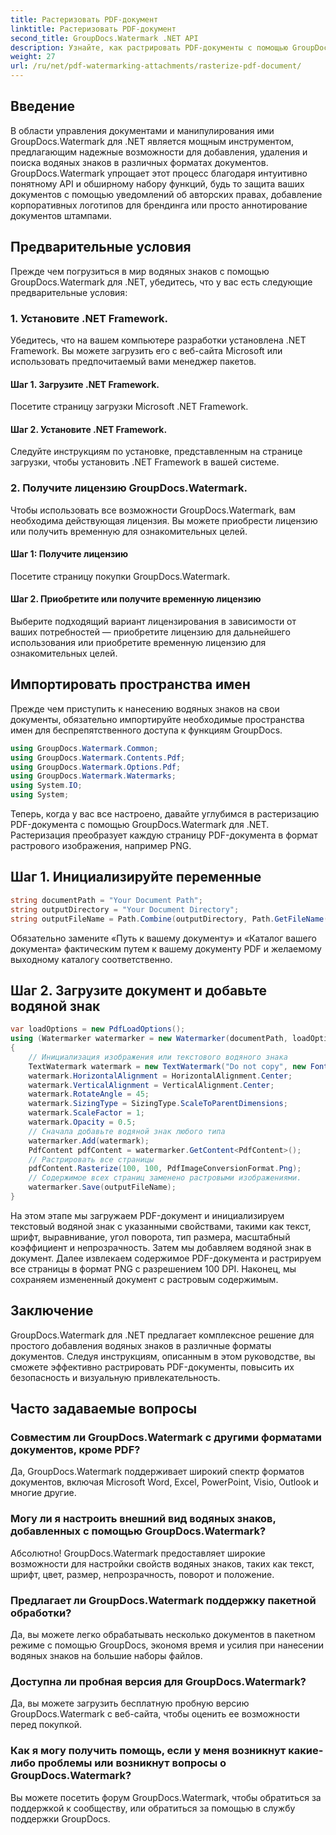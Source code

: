 ```yaml
---
title: Растеризовать PDF-документ
linktitle: Растеризовать PDF-документ
second_title: GroupDocs.Watermark .NET API
description: Узнайте, как растрировать PDF-документы с помощью GroupDocs.Watermark для .NET. Повысьте безопасность документов и их визуальную привлекательность без особых усилий.
weight: 27
url: /ru/net/pdf-watermarking-attachments/rasterize-pdf-document/
---
```

## Введение
В области управления документами и манипулирования ими GroupDocs.Watermark для .NET является мощным инструментом, предлагающим надежные возможности для добавления, удаления и поиска водяных знаков в различных форматах документов. GroupDocs.Watermark упрощает этот процесс благодаря интуитивно понятному API и обширному набору функций, будь то защита ваших документов с помощью уведомлений об авторских правах, добавление корпоративных логотипов для брендинга или просто аннотирование документов штампами.
## Предварительные условия
Прежде чем погрузиться в мир водяных знаков с помощью GroupDocs.Watermark для .NET, убедитесь, что у вас есть следующие предварительные условия:
### 1. Установите .NET Framework.
Убедитесь, что на вашем компьютере разработки установлена .NET Framework. Вы можете загрузить его с веб-сайта Microsoft или использовать предпочитаемый вами менеджер пакетов.
#### Шаг 1. Загрузите .NET Framework.
Посетите страницу загрузки Microsoft .NET Framework.
#### Шаг 2. Установите .NET Framework.
Следуйте инструкциям по установке, представленным на странице загрузки, чтобы установить .NET Framework в вашей системе.
### 2. Получите лицензию GroupDocs.Watermark.
Чтобы использовать все возможности GroupDocs.Watermark, вам необходима действующая лицензия. Вы можете приобрести лицензию или получить временную для ознакомительных целей.
#### Шаг 1: Получите лицензию
Посетите страницу покупки GroupDocs.Watermark.
#### Шаг 2. Приобретите или получите временную лицензию
Выберите подходящий вариант лицензирования в зависимости от ваших потребностей — приобретите лицензию для дальнейшего использования или приобретите временную лицензию для ознакомительных целей.

## Импортировать пространства имен
Прежде чем приступить к нанесению водяных знаков на свои документы, обязательно импортируйте необходимые пространства имен для беспрепятственного доступа к функциям GroupDocs.
```csharp
using GroupDocs.Watermark.Common;
using GroupDocs.Watermark.Contents.Pdf;
using GroupDocs.Watermark.Options.Pdf;
using GroupDocs.Watermark.Watermarks;
using System.IO;
using System;
```

Теперь, когда у вас все настроено, давайте углубимся в растеризацию PDF-документа с помощью GroupDocs.Watermark для .NET. Растеризация преобразует каждую страницу PDF-документа в формат растрового изображения, например PNG.
## Шаг 1. Инициализируйте переменные
```csharp
string documentPath = "Your Document Path";
string outputDirectory = "Your Document Directory";
string outputFileName = Path.Combine(outputDirectory, Path.GetFileName(documentPath));
```
Обязательно замените «Путь к вашему документу» и «Каталог вашего документа» фактическим путем к вашему документу PDF и желаемому выходному каталогу соответственно.
## Шаг 2. Загрузите документ и добавьте водяной знак
```csharp
var loadOptions = new PdfLoadOptions();
using (Watermarker watermarker = new Watermarker(documentPath, loadOptions))
{
    // Инициализация изображения или текстового водяного знака
    TextWatermark watermark = new TextWatermark("Do not copy", new Font("Arial", 8));
    watermark.HorizontalAlignment = HorizontalAlignment.Center;
    watermark.VerticalAlignment = VerticalAlignment.Center;
    watermark.RotateAngle = 45;
    watermark.SizingType = SizingType.ScaleToParentDimensions;
    watermark.ScaleFactor = 1;
    watermark.Opacity = 0.5;
    // Сначала добавьте водяной знак любого типа
    watermarker.Add(watermark);
    PdfContent pdfContent = watermarker.GetContent<PdfContent>();
    // Растрировать все страницы
    pdfContent.Rasterize(100, 100, PdfImageConversionFormat.Png);
    // Содержимое всех страниц заменено растровыми изображениями.
    watermarker.Save(outputFileName);
}
```
На этом этапе мы загружаем PDF-документ и инициализируем текстовый водяной знак с указанными свойствами, такими как текст, шрифт, выравнивание, угол поворота, тип размера, масштабный коэффициент и непрозрачность. Затем мы добавляем водяной знак в документ. Далее извлекаем содержимое PDF-документа и растрируем все страницы в формат PNG с разрешением 100 DPI. Наконец, мы сохраняем измененный документ с растровым содержимым.

## Заключение
GroupDocs.Watermark для .NET предлагает комплексное решение для простого добавления водяных знаков в различные форматы документов. Следуя инструкциям, описанным в этом руководстве, вы сможете эффективно растрировать PDF-документы, повысить их безопасность и визуальную привлекательность.
## Часто задаваемые вопросы
### Совместим ли GroupDocs.Watermark с другими форматами документов, кроме PDF?
Да, GroupDocs.Watermark поддерживает широкий спектр форматов документов, включая Microsoft Word, Excel, PowerPoint, Visio, Outlook и многие другие.
### Могу ли я настроить внешний вид водяных знаков, добавленных с помощью GroupDocs.Watermark?
Абсолютно! GroupDocs.Watermark предоставляет широкие возможности для настройки свойств водяных знаков, таких как текст, шрифт, цвет, размер, непрозрачность, поворот и положение.
### Предлагает ли GroupDocs.Watermark поддержку пакетной обработки?
Да, вы можете легко обрабатывать несколько документов в пакетном режиме с помощью GroupDocs, экономя время и усилия при нанесении водяных знаков на большие наборы файлов.
### Доступна ли пробная версия для GroupDocs.Watermark?
Да, вы можете загрузить бесплатную пробную версию GroupDocs.Watermark с веб-сайта, чтобы оценить ее возможности перед покупкой.
### Как я могу получить помощь, если у меня возникнут какие-либо проблемы или возникнут вопросы о GroupDocs.Watermark?
Вы можете посетить форум GroupDocs.Watermark, чтобы обратиться за поддержкой к сообществу, или обратиться за помощью в службу поддержки GroupDocs.